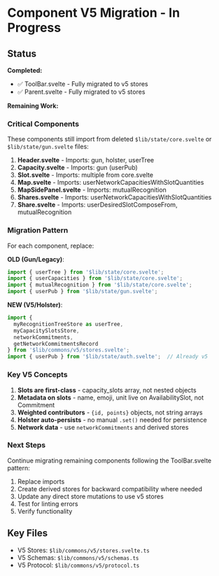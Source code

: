 # Component V5 Migration - In Progress

## Status

**Completed:**
- ✅ ToolBar.svelte - Fully migrated to v5 stores
- ✅ Parent.svelte - Fully migrated to v5 stores

**Remaining Work:**

### Critical Components
These components still import from deleted `$lib/state/core.svelte` or `$lib/state/gun.svelte` files:

1. **Header.svelte** - Imports: gun, holster, userTree
2. **Capacity.svelte** - Imports: gun (userPub)
3. **Slot.svelte** - Imports: multiple from core.svelte
4. **Map.svelte** - Imports: userNetworkCapacitiesWithSlotQuantities
5. **MapSidePanel.svelte** - Imports: mutualRecognition
6. **Shares.svelte** - Imports: userNetworkCapacitiesWithSlotQuantities
7. **Share.svelte** - Imports: userDesiredSlotComposeFrom, mutualRecognition

### Migration Pattern

For each component, replace:

**OLD (Gun/Legacy)**:
```typescript
import { userTree } from '$lib/state/core.svelte';
import { userCapacities } from '$lib/state/core.svelte';
import { mutualRecognition } from '$lib/state/core.svelte';
import { userPub } from '$lib/state/gun.svelte';
```

**NEW (V5/Holster)**:
```typescript
import { 
  myRecognitionTreeStore as userTree,
  myCapacitySlotsStore,
  networkCommitments,
  getNetworkCommitmentsRecord
} from '$lib/commons/v5/stores.svelte';
import { userPub } from '$lib/state/auth.svelte';  // Already v5
```

### Key V5 Concepts

1. **Slots are first-class** - capacity_slots array, not nested objects
2. **Metadata on slots** - name, emoji, unit live on AvailabilitySlot, not Commitment
3. **Weighted contributors** - `{id, points}` objects, not string arrays
4. **Holster auto-persists** - no manual `.set()` needed for persistence
5. **Network data** - use `networkCommitments` and derived stores

### Next Steps

Continue migrating remaining components following the ToolBar.svelte pattern:
1. Replace imports
2. Create derived stores for backward compatibility where needed
3. Update any direct store mutations to use v5 stores
4. Test for linting errors
5. Verify functionality

## Key Files

- V5 Stores: `$lib/commons/v5/stores.svelte.ts`
- V5 Schemas: `$lib/commons/v5/schemas.ts`
- V5 Protocol: `$lib/commons/v5/protocol.ts`

